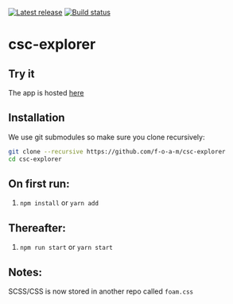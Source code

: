 [![Latest release](http://img.shields.io/github/release/f-o-a-m/csc-explorer.svg?branch=master)](https://github.com/f-o-a-m/csc-explorer/releases)
[![Build status](https://travis-ci.org/f-o-a-m/csc-explorer.svg?&branch=master)](https://travis-ci.org/f-o-a-m/csc-explorer?branch=master)

# csc-explorer

## Try it

The app is hosted [here](https://f-o-a-m.github.io/csc-explorer/)

## Installation

We use git submodules so make sure you clone recursively:

```bash
git clone --recursive https://github.com/f-o-a-m/csc-explorer
cd csc-explorer
```

## On first run:
1. `npm install` or `yarn add`

## Thereafter:
1. `npm run start` or `yarn start`

## Notes:
SCSS/CSS is now stored in another repo called `foam.css`
